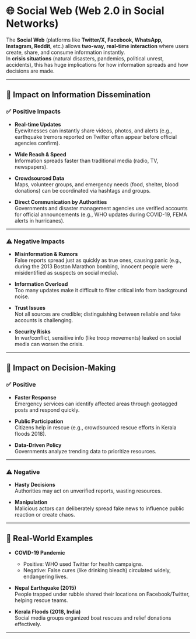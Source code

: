 # 🌐 Social Web (Web 2.0 in Social Networks)

The **Social Web** (platforms like **Twitter/X, Facebook, WhatsApp, Instagram, Reddit**, etc.) allows **two-way, real-time interaction** where users create, share, and consume information instantly.  
In **crisis situations** (natural disasters, pandemics, political unrest, accidents), this has huge implications for how information spreads and how decisions are made.

---

## 📌 Impact on Information Dissemination

### ✅ Positive Impacts
- **Real-time Updates**  
  Eyewitnesses can instantly share videos, photos, and alerts (e.g., earthquake tremors reported on Twitter often appear before official agencies confirm).

- **Wide Reach & Speed**  
  Information spreads faster than traditional media (radio, TV, newspapers).

- **Crowdsourced Data**  
  Maps, volunteer groups, and emergency needs (food, shelter, blood donations) can be coordinated via hashtags and groups.

- **Direct Communication by Authorities**  
  Governments and disaster management agencies use verified accounts for official announcements (e.g., WHO updates during COVID-19, FEMA alerts in hurricanes).

---

### ⚠️ Negative Impacts
- **Misinformation & Rumors**  
  False reports spread just as quickly as true ones, causing panic (e.g., during the 2013 Boston Marathon bombing, innocent people were misidentified as suspects on social media).

- **Information Overload**  
  Too many updates make it difficult to filter critical info from background noise.

- **Trust Issues**  
  Not all sources are credible; distinguishing between reliable and fake accounts is challenging.

- **Security Risks**  
  In war/conflict, sensitive info (like troop movements) leaked on social media can worsen the crisis.

---

## 📌 Impact on Decision-Making

### ✅ Positive
- **Faster Response**  
  Emergency services can identify affected areas through geotagged posts and respond quickly.

- **Public Participation**  
  Citizens help in rescue (e.g., crowdsourced rescue efforts in Kerala floods 2018).

- **Data-Driven Policy**  
  Governments analyze trending data to prioritize resources.

---

### ⚠️ Negative
- **Hasty Decisions**  
  Authorities may act on unverified reports, wasting resources.

- **Manipulation**  
  Malicious actors can deliberately spread fake news to influence public reaction or create chaos.

---

## 📖 Real-World Examples

- **COVID-19 Pandemic**  
  - Positive: WHO used Twitter for health campaigns.  
  - Negative: False cures (like drinking bleach) circulated widely, endangering lives.  

- **Nepal Earthquake (2015)**  
  People trapped under rubble shared their locations on Facebook/Twitter, helping rescue teams.  

- **Kerala Floods (2018, India)**  
  Social media groups organized boat rescues and relief donations effectively.  

---
